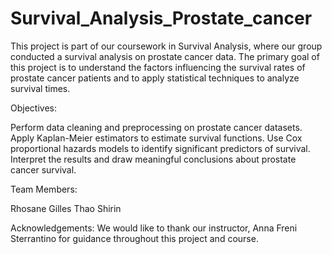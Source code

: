 # Survival_Analysis_Prostate_cancer

This project is part of our coursework in Survival Analysis, where our group conducted a survival analysis on prostate cancer data. The primary goal of this project is to understand the factors influencing the survival rates of prostate cancer patients and to apply statistical techniques to analyze survival times.

Objectives:

Perform data cleaning and preprocessing on prostate cancer datasets.
Apply Kaplan-Meier estimators to estimate survival functions.
Use Cox proportional hazards models to identify significant predictors of survival.
Interpret the results and draw meaningful conclusions about prostate cancer survival.

Team Members:

Rhosane
Gilles
Thao
Shirin

Acknowledgements:
We would like to thank our instructor, Anna Freni Sterrantino for guidance throughout this project and course.

